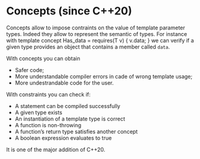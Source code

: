# Concepts (since C++20) #

Concepts allow to impose contraints on the value of template parameter types. Indeed they allow to represent the semantic of types. 
For instance with
	template <class T>
	concept Has_data = requires(T v)
	{
		v.data;
	}
we can verify if a given type provides an object that contains a member called `data`.

With concepts you can obtain

- Safer code;
- More understandable compiler errors in cade of wrong template usage;
- More undestrandable code for the user.

With constraints you can check if:
- A statement can be compiled successfully
- A given type exists
- An instantiation of a template type is correct
- A function is non-throwing
- A function’s return type satisfies another concept
- A boolean expression evaluates to true

It is one of the major addition of C++20.